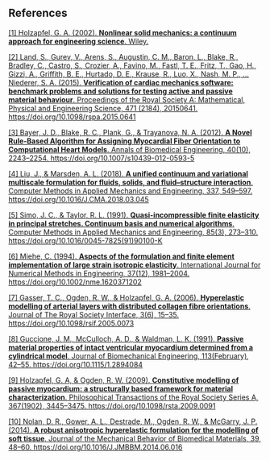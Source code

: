 ## References

<a id="ref-1"> <a href="https://www.wiley.com/en-us/Nonlinear+Solid+Mechanics%3A+A+Continuum+Approach+for+Engineering-p-9780471823193">
[1] Holzapfel, G. A. (2002). **Nonlinear solid mechanics: a continuum approach for engineering science**. Wiley. </a></a>

<a id="ref-2"> <a href="https://doi.org/10.1098/rspa.2015.0641">
[2] Land, S., Gurev, V., Arens, S., Augustin, C. M., Baron, L., Blake, R., Bradley, C., Castro, S., Crozier, A., Favino, M., Fastl, T. E., Fritz, T., Gao, H., Gizzi, A., Griffith, B. E., Hurtado, D. E., Krause, R., Luo, X., Nash, M. P., … Niederer, S. A. (2015). **Verification of cardiac mechanics software: benchmark problems and solutions for testing active and passive material behaviour**. Proceedings of the Royal Society A: Mathematical, Physical and Engineering Science, 471 (2184), 20150641. https://doi.org/10.1098/rspa.2015.0641 </a></a>

<a id="ref-3"> <a href="https://doi.org/10.1007/s10439-012-0593-5">
[3] Bayer, J. D., Blake, R. C., Plank, G., & Trayanova, N. A. (2012). **A Novel Rule-Based Algorithm for Assigning Myocardial Fiber Orientation to Computational Heart Models**. Annals of Biomedical Engineering, 40(10), 2243–2254. https://doi.org/10.1007/s10439-012-0593-5 </a></a>

<a id="ref-4"> <a href="https://doi.org/10.1016/J.CMA.2018.03.045">
[4] Liu, J., & Marsden, A. L. (2018). **A unified continuum and variational multiscale formulation for fluids, solids, and fluid–structure interaction**. Computer Methods in Applied Mechanics and Engineering, 337, 549–597. https://doi.org/10.1016/J.CMA.2018.03.045 </a></a>

<a id="ref-5"> <a href="https://doi.org/10.1016/0045-7825(91)90100-K">
[5] Simo, J. C., & Taylor, R. L. (1991). **Quasi-incompressible finite elasticity in principal stretches. Continuum basis and numerical algorithms**. Computer Methods in Applied Mechanics and Engineering, 85(3), 273–310. https://doi.org/10.1016/0045-7825(91)90100-K</a></a>

<a id="ref-6"> <a href="https://doi.org/10.1002/nme.1620371202">
[6] Miehe, C. (1994). **Aspects of the formulation and finite element implementation of large strain isotropic elasticity**. International Journal for Numerical Methods in Engineering, 37(12), 1981–2004. https://doi.org/10.1002/nme.1620371202 </a></a>

<a id="ref-7"> <a href="https://doi.org/10.1098/rsif.2005.0073">
[7] Gasser, T. C., Ogden, R. W., & Holzapfel, G. A. (2006). **Hyperelastic modelling of arterial layers with distributed collagen fibre orientations**. Journal of The Royal Society Interface, 3(6), 15–35. https://doi.org/10.1098/rsif.2005.0073 </a></a>

<a id="ref-8"> <a href="https://doi.org/10.1115/1.2894084">
[8] Guccione, J. M., McCulloch, A. D., & Waldman, L. K. (1991). **Passive material properties of intact ventricular myocardium determined from a cylindrical model**. Journal of Biomechanical Engineering, 113(February), 42–55. https://doi.org/10.1115/1.2894084 </a></a>

<a id="ref-9"> <a href="https://doi.org/10.1098/rsta.2009.0091">
[9] Holzapfel, G. A, & Ogden, R. W. (2009). **Constitutive modelling of passive myocardium: a structurally based framework for material characterization**. Philosophical Transactions of the Royal Society Series A, 367(1902), 3445–3475. https://doi.org/10.1098/rsta.2009.0091 </a></a>

<a id="ref-10"> <a href="https://doi.org/10.1016/J.JMBBM.2014.06.016">
[10] Nolan, D. R., Gower, A. L., Destrade, M., Ogden, R. W., & McGarry, J. P. (2014). **A robust anisotropic hyperelastic formulation for the modelling of soft tissue**. Journal of the Mechanical Behavior of Biomedical Materials, 39, 48–60. https://doi.org/10.1016/J.JMBBM.2014.06.016 </a></a>


<p><br><br><br><br><br></p>
